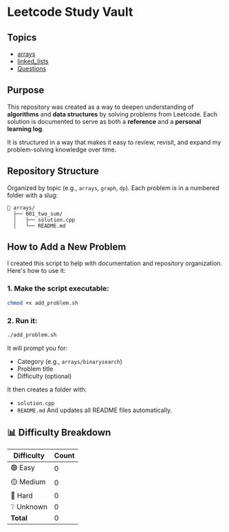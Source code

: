 # Leetcode Study Vault

## Topics

- [arrays](./arrays)
- [linked_lists](./linked_lists)
- [Questions](./Questions)

## Purpose

This repository was created as a way to deepen understanding of **algorithms** and **data structures** by solving problems from Leetcode.
Each solution is documented to serve as both a **reference** and a **personal learning log**.

It is structured in a way that makes it easy to review, revisit, and expand my problem-solving knowledge over time.

## Repository Structure

Organized by topic (e.g., `arrays`, `graph`, `dp`). Each problem is in a numbered folder with a slug:

```
📁 arrays/
  ├── 001_two_sum/
  │   ├── solution.cpp
  │   └── README.md
```

## How to Add a New Problem

I created this script to help with documentation and repository organization. Here's how to use it:

### 1. Make the script executable:

```bash
chmod +x add_problem.sh
```

### 2. Run it:

```bash
./add_problem.sh
```

It will prompt you for:

- Category (e.g., `arrays/binarysearch`)
- Problem title
- Difficulty (optional)

It then creates a folder with:

- `solution.cpp`
- `README.md`
  And updates all README files automatically.

## 📊 Difficulty Breakdown

| Difficulty | Count |
| ---------- | ----- |
| 🟢 Easy    | 0     |
| 🟡 Medium  | 0     |
| 🔴 Hard    | 0     |
| ❔ Unknown | 0     |
| **Total**  | 0     |
